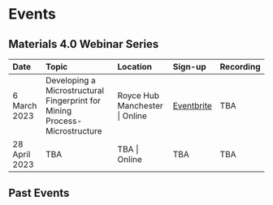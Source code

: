 # Events

## Materials 4.0 Webinar Series
| **Date** | **Topic** | **Location** | **Sign-up** | **Recording** |
| :--- | :--- | :--- | :--- | :--- |
| 6 March 2023   |Developing a Microstructural Fingerprint for Mining Process-Microstructure   | Royce Hub Manchester &#124; Online  |[Eventbrite](https://www.eventbrite.co.uk/e/developing-a-microstructural-fingerprint-for-mining-process-microstructure-tickets-558039209297)   |TBA   |
|28 April 2023| TBA | TBA &#124; Online | TBA | TBA |

## Past Events
